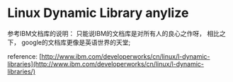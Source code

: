 # Linux Dynamic Library anylize
参考IBM文档库的说明： 只能说IBM的文档库是对所有人的良心之作呀， 相比之下， google的文档库更像是英语世界的天堂;

reference: [http://www.ibm.com/developerworks/cn/linux/l-dynamic-libraries](http://www.ibm.com/developerworks/cn/linux/l-dynamic-libraries/)